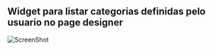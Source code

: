 ## Widget para listar categorias definidas pelo usuario no page designer

![ScreenShot](https://raw.github.com/gabrielsdiogo/GW-Codes/master/{path})
